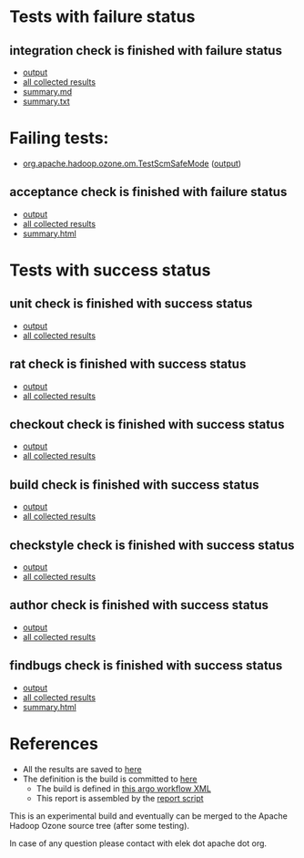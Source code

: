 # Tests with failure status

## integration check is finished with failure status

   * [output](https://raw.githubusercontent.com/elek/ozone-ci-03/master/pr/pr-hdds-2300-nld7s/integration/output.log)
   * [all collected results](https://github.com/elek/ozone-ci-03/tree/master/pr/pr-hdds-2300-nld7s/integration)
   * [summary.md](https://github.com/elek/ozone-ci-03/tree/master/pr/pr-hdds-2300-nld7s/integration/summary.md)
   * [summary.txt](https://github.com/elek/ozone-ci-03/tree/master/pr/pr-hdds-2300-nld7s/integration/summary.txt)

# Failing tests: 

 * [org.apache.hadoop.ozone.om.TestScmSafeMode](hadoop-ozone/integration-test/org.apache.hadoop.ozone.om.TestScmSafeMode.txt) ([output](hadoop-ozone/integration-test/org.apache.hadoop.ozone.om.TestScmSafeMode-output.txt))

## acceptance check is finished with failure status

   * [output](https://raw.githubusercontent.com/elek/ozone-ci-03/master/pr/pr-hdds-2300-nld7s/acceptance/output.log)
   * [all collected results](https://github.com/elek/ozone-ci-03/tree/master/pr/pr-hdds-2300-nld7s/acceptance)
   * [summary.html](https://elek.github.io/ozone-ci-03/pr/pr-hdds-2300-nld7s/acceptance/summary.html)



# Tests with success status

## unit check is finished with success status

   * [output](https://raw.githubusercontent.com/elek/ozone-ci-03/master/pr/pr-hdds-2300-nld7s/unit/output.log)
   * [all collected results](https://github.com/elek/ozone-ci-03/tree/master/pr/pr-hdds-2300-nld7s/unit)


## rat check is finished with success status

   * [output](https://raw.githubusercontent.com/elek/ozone-ci-03/master/pr/pr-hdds-2300-nld7s/rat/output.log)
   * [all collected results](https://github.com/elek/ozone-ci-03/tree/master/pr/pr-hdds-2300-nld7s/rat)


## checkout check is finished with success status

   * [output](https://raw.githubusercontent.com/elek/ozone-ci-03/master/pr/pr-hdds-2300-nld7s/checkout/output.log)
   * [all collected results](https://github.com/elek/ozone-ci-03/tree/master/pr/pr-hdds-2300-nld7s/checkout)


## build check is finished with success status

   * [output](https://raw.githubusercontent.com/elek/ozone-ci-03/master/pr/pr-hdds-2300-nld7s/build/output.log)
   * [all collected results](https://github.com/elek/ozone-ci-03/tree/master/pr/pr-hdds-2300-nld7s/build)


## checkstyle check is finished with success status

   * [output](https://raw.githubusercontent.com/elek/ozone-ci-03/master/pr/pr-hdds-2300-nld7s/checkstyle/output.log)
   * [all collected results](https://github.com/elek/ozone-ci-03/tree/master/pr/pr-hdds-2300-nld7s/checkstyle)


## author check is finished with success status

   * [output](https://raw.githubusercontent.com/elek/ozone-ci-03/master/pr/pr-hdds-2300-nld7s/author/output.log)
   * [all collected results](https://github.com/elek/ozone-ci-03/tree/master/pr/pr-hdds-2300-nld7s/author)


## findbugs check is finished with success status

   * [output](https://raw.githubusercontent.com/elek/ozone-ci-03/master/pr/pr-hdds-2300-nld7s/findbugs/output.log)
   * [all collected results](https://github.com/elek/ozone-ci-03/tree/master/pr/pr-hdds-2300-nld7s/findbugs)
   * [summary.html](https://elek.github.io/ozone-ci-03/pr/pr-hdds-2300-nld7s/findbugs/summary.html)




# References

 * All the results are saved to [here](https://github.com/elek/ozone-ci-03/tree/master/pr/pr-hdds-2300-nld7s/)
 * The definition is the build is committed to [here](https://github.com/elek/argo-ozone)
    * The build is defined in [this argo workflow XML](https://github.com/elek/argo-ozone/blob/master/ozone-build.yaml)
    * This report is assembled by the [report script](https://github.com/elek/argo-ozone/blob/master/scripts/report.sh)

This is an experimental build and eventually can be merged to the Apache Hadoop Ozone source tree (after some testing).

In case of any question please contact with elek dot apache dot org.
